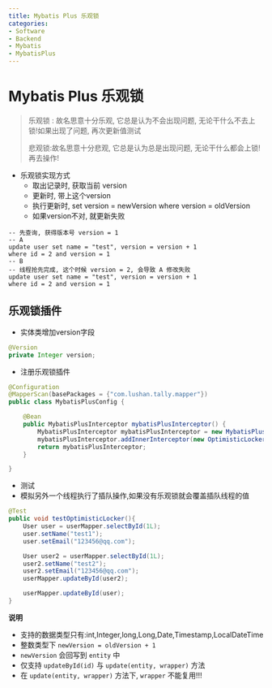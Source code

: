 ```yaml
---
title: Mybatis Plus 乐观锁
categories:
- Software
- Backend
- Mybatis
- MybatisPlus
---
```

# Mybatis Plus 乐观锁

> 乐观锁 : 故名思意十分乐观, 它总是认为不会出现问题, 无论干什么不去上锁!如果出现了问题,  再次更新值测试
>
> 悲观锁:故名思意十分悲观, 它总是认为总是出现问题, 无论干什么都会上锁!再去操作!

- 乐观锁实现方式
    - 取出记录时, 获取当前 version
    - 更新时, 带上这个version
    - 执行更新时,  set version = newVersion where version = oldVersion
    - 如果version不对, 就更新失败

```mysql
-- 先查询, 获得版本号 version = 1
-- A
update user set name = "test", version = version + 1
where id = 2 and version = 1
-- B
-- 线程抢先完成, 这个时候 version = 2, 会导致 A 修改失败
update user set name = "test", version = version + 1
where id = 2 and version = 1
```

## 乐观锁插件

- 实体类增加version字段

```java
@Version
private Integer version;
```

- 注册乐观锁插件

```java
@Configuration
@MapperScan(basePackages = {"com.lushan.tally.mapper"})
public class MybatisPlusConfig {

    @Bean
    public MybatisPlusInterceptor mybatisPlusInterceptor() {
        MybatisPlusInterceptor mybatisPlusInterceptor = new MybatisPlusInterceptor();
        mybatisPlusInterceptor.addInnerInterceptor(new OptimisticLockerInnerInterceptor());
        return mybatisPlusInterceptor;
    }

}
```

- 测试
- 模拟另外一个线程执行了插队操作,如果没有乐观锁就会覆盖插队线程的值

```java
@Test
public void testOptimisticLocker(){
    User user = userMapper.selectById(1L);
    user.setName("test1");
    user.setEmail("123456@qq.com");

    User user2 = userMapper.selectById(1L);
    user2.setName("test2");
    user2.setEmail("123456@qq.com");
    userMapper.updateById(user2);

    userMapper.updateById(user);
}
```

**说明**

- 支持的数据类型只有:int,Integer,long,Long,Date,Timestamp,LocalDateTime
- 整数类型下 `newVersion = oldVersion + 1`
- `newVersion` 会回写到 `entity` 中
- 仅支持 `updateById(id)` 与 `update(entity, wrapper)` 方法
- 在 `update(entity, wrapper)` 方法下, `wrapper` 不能复用!!!